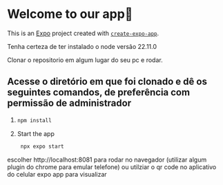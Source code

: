 # Welcome to our app👋

This is an [Expo](https://expo.dev) project created with [`create-expo-app`](https://www.npmjs.com/package/create-expo-app).

Tenha certeza de ter instalado o node versão 22.11.0

Clonar o repositorio em algum lugar do seu pc e rodar.

## Acesse o diretório em que foi clonado e dê os seguintes comandos, de preferência com permissão de administrador

1.  ```bash
    npm install
    ```

2.  Start the app

    ```bash
     npx expo start
    ```

escolher http://localhost:8081 para rodar no navegador (utilizar algum plugin do chrome para emular telefone) ou utilziar o qr code no aplicativo do celular expo app para visualizar
